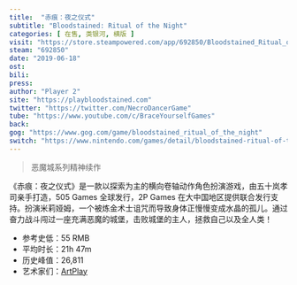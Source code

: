 ```yaml
---
title:  "赤痕：夜之仪式"
subtitle: "Bloodstained: Ritual of the Night"
categories: [ 在售, 类银河, 横版 ]
visit: "https://store.steampowered.com/app/692850/Bloodstained_Ritual_of_the_Night"
steam: "692850"
date: "2019-06-18"
ost: 
bili: 
press: 
author: "Player 2"
site: "https://playbloodstained.com"
twitter: "https://twitter.com/NecroDancerGame"
tube: "https://www.youtube.com/c/BraceYourselfGames"
back: 
gog: "https://www.gog.com/game/bloodstained_ritual_of_the_night"
switch: "https://www.nintendo.com/games/detail/bloodstained-ritual-of-the-night-switch"
---
```


> 恶魔城系列精神续作

《赤痕：夜之仪式》是一款以探索为主的横向卷轴动作角色扮演游戏，由五十岚孝司亲手打造，505 Games 全球发行，2P Games 在大中国地区提供联合发行支持。扮演米莉娅姆，一个被炼金术士诅咒而导致身体正慢慢变成水晶的孤儿。通过奋力战斗闯过一座充满恶魔的城堡，击败城堡的主人，拯救自己以及全人类！

- 参考史低：55 RMB
- 平均时长：21h 47m
- 历史峰值：26,811
- 艺术家们：[ArtPlay](https://artplay.co.jp)
